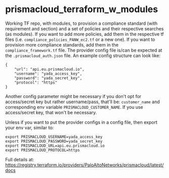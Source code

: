 # prismacloud_terraform_w_modules

Working TF repo, with modules, to provision a compliance standard (with requirement and section) and a set of policies and their respective searches (as modules).
If you want to add more policies, add them in the respective tf files (i.e. `compliance_policies_PANW_ec2.tf` or a new one).
If you want to provision more compliance standards, add them in the `compliance_framework.tf` file.
The provider config file is/can be expected at the `.prismacloud_auth.json` file.
An example config structure can look like:
```
{
    "url": "api.eu.prismacloud.io", 
    "username": "yada_access_key", 
    "password": "yada_secret_key", 
    "protocol": "https"
}
```
Another config parameter might be necessary if you don't opt for access/secret key but rather username/pass, that'll be: `customer_name` and corresponding env variable `PRISMACLOUD_CUSTOMER_NAME`.
If you use access/secret key, that won't be necessary. 

Unless if you want to put the provider configs in a config file, then export your env var, similar to:

```
export PRISMACLOUD_USERNAME=yada_access_key
export PRISMACLOUD_PASSWORD=yada_secret_key
export PRISMACLOUD_URL=api.eu.prismacloud.io
export PRISMACLOUD_PROTOCOL=https
```

Full details at:
https://registry.terraform.io/providers/PaloAltoNetworks/prismacloud/latest/docs
